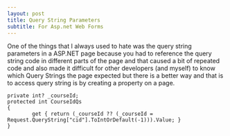 ```yaml
---
layout: post
title: Query String Parameters 
subtitle: For Asp.net Web Forms
---
```


One of the things that I always used to hate was the query string parameters in a ASP.NET page 
because you had to reference the query string code in different parts of the page and that caused 
a bit of repeated code and also made it difficult for other developers (and myself) to know which 
Query Strings the page expected but there is a better way and that is to access query string is by 
creating a property on a page.

~~~
private int? _courseId;
protected int CourseIdQs
{
        get { return (_courseId ?? (_courseId = Request.QueryString["cid"].ToIntOrDefault(-1))).Value; }
}
~~~